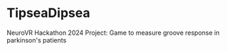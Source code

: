 # TipseaDipsea
NeuroVR Hackathon 2024 Project: Game to measure groove response in parkinson's patients
